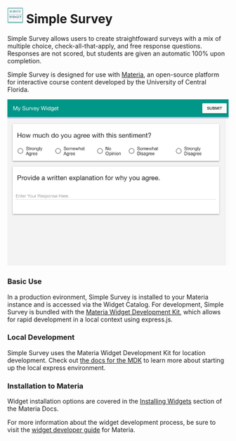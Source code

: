 <h1>
    <img src="src/_icons/icon-60.png" width="36px"/>
    Simple Survey
</h1>

Simple Survey allows users to create straightfoward surveys with a mix of multiple choice, check-all-that-apply, and free response questions. Responses are not scored, but students are given an automatic 100% upon completion.

Simple Survey is designed for use with [Materia](https://github.com/ucfopen/Materia), an open-source platform for interactive course content developed by the University of Central Florida.

![Simple Survey Player](src/_screen-shots/2.png)

### Basic Use

In a production evironment, Simple Survey is installed to your Materia instance and is accessed via the Widget Catalog. For development, Simple Survey is bundled with the [Materia Widget Development Kit](https://github.com/ucfopen/Materia-Widget-Dev-Kit), which allows for rapid development in a local context using express.js.

### Local Development

Simple Survey uses the Materia Widget Development Kit for location development. Check out [the docs for the MDK](https://ucfopen.github.io/Materia-Docs/develop/materia-widget-development-kit.html) to learn more about starting up the local express environment.

### Installation to Materia

Widget installation options are covered in the [Installing Widgets](https://ucfopen.github.io/Materia-Docs/admin/installing-widgets.html) section of the Materia Docs.

For more information about the widget development process, be sure to visit the [widget developer guide](https://ucfopen.github.io/Materia-Docs/develop/widget-developer-guide.html) for Materia.
